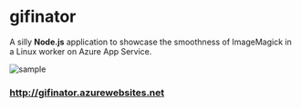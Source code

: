 # gifinator

A silly **Node.js** application to showcase the smoothness of ImageMagick in a Linux worker on Azure App Service.

![sample](https://github.com/snobu/gifinator/raw/master/README.gif)

### http://gifinator.azurewebsites.net
